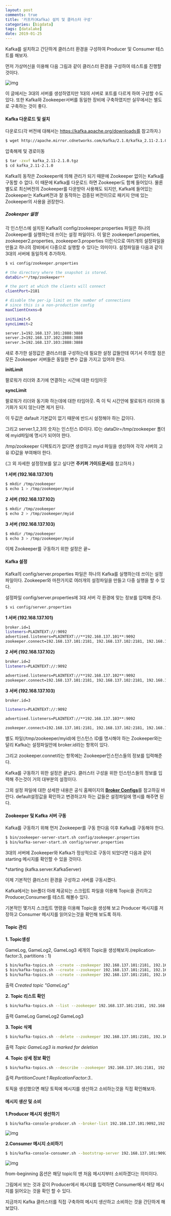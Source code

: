 ```yaml
---
layout: post
comments: true
title: '카프카(Kafka) 설치 및 클러스터 구성'
categories: [bigdata]
tags: [datalake]
date: 2019-01-25
---
```

Kafka를 설치하고 간단하게 클러스터 환경을 구성하여 Producer 및 Consumer 테스트를 해보자.



먼저 가상머신을 이용해 다음 그림과 같이 클러스터 환경을 구성하여 테스트를 진행할 것이다.

![img](/assets/img/post/post-kafka-cluster/kfc-01.png)

이 글에서는 3대의 서버를 생성하였지만 1대의 서버로 포트를 다르게 하여 구성할 수도 있다. 또한 Kafka와 Zookeeper서버를 동일한 장비에 구축하였지만 실무에서는 별도로 구축하는 것이 좋다.



#### Kafka 다운로드 및 설치

다운로드(각 버전에 대해서는 https://kafka.apache.org/downloads를 참고하자.)

```bash
$ wget http://apache.mirror.cdnetworks.com/kafka/2.1.0/kafka_2.11-2.1.0.tgz
```

압축해제 및 경로이동

```bash
$ tar -zxvf kafka_2.11-2.1.0.tgz
$ cd kafka_2.11-2.1.0
```

Kafka의 동작은 Zookeeper에 의해 관리가 되기 때문에 Zookeeper 없이는 Kafka를 구동할 수 없다. 이 때문에 Kafka를 다운로드 하면 Zookeeper도 함께 들어있다. 물론 별도로 최신버전의 Zookeeper를 다운받아 사용해도 되지만, Kafka에 들어있는 Zookeeper는 Kafka버전과 잘 동작하는 검증된 버전이므로 패키지 안에 있는 Zookeeper의 사용을 권장한다.



##### Zookeeper 설정

각 인스턴스에 설치된 Kafka의 config/zookeeper.properties 파일은 하나의 Zookeeper를 실행하는데 쓰이는 설정 파일이다. 이 말은 zookeeper1.properties, zookeeper2.properties, zookeeper3.properties 이런식으로 여러개의 설정파일을 만들고 하나의 장비에서 다중으로 실행할 수 있다는 의미이다. 설정파일을 다음과 같이 3대의 서버에 동일하게 추가하자.

```bash
$ vi config/zookeeper.properties
```

```bash
# the directory where the snapshot is stored.
dataDir=**/tmp/zookeeper**

# the port at which the clients will connect
clientPort=2181

# disable the per-ip limit on the number of connections 
# since this is a non-production config
maxClientCnxns=0

initLimit=5
syncLimmit=2

server.1=192.168.137.101:2888:3888
server.2=192.168.137.102:2888:3888
server.3=192.168.137.103:2888:3888
```

새로 추가한 설정값은 클러스터를 구성하는데 필요한 설정 값들안데 여기서 주의할 점은 모든 Zookeeper 서버들은 동일한 변수 값을 가지고 있어야 한다.

**initLimit**

팔로워가 리더와 초기에 연결하는 시간에 대한 타임아웃



**syncLimit**

팔로워가 리더와 동기화 하는데에 대한 타임아웃. 즉 이 틱 시간안에 팔로워가 리더와 동기화가 되지 않는다면 제거 된다.

이 두값은 dafault 기본값이 없기 때문에 반드시 설정해야 하는 값이다.



그리고 server.1,2,3의 숫자는 인스턴스 ID이다. ID는 dataDir=/tmp/zookeeper 폴더에 myid파일에 명시가 되어야 한다.

/tmp/zookeeper 디렉토리가 없다면 생성하고 myid 파일을 생성하여 각각 서버의 고유 ID값을 부여해야 한다. 

(그 외 자세한 설정정보를 알고 싶다면 **주키퍼 가이드문서**를 참고하자.)



**1 서버 (192.168.137.101)**

```bash
$ mkdir /tmp/zookeeper
$ echo 1 > /tmp/zookeeper/myid
```

**2 서버 (192.168.137.102)**

```bash
$ mkdir /tmp/zookeeper
$ echo 2 > /tmp/zookeeper/myid
```

**3 서버 (192.168.137.103)**

```bash
$ mkdir /tmp/zookeeper
$ echo 3 > /tmp/zookeeper/myid
```

이제 Zookeeper를 구동하기 위한 설정은 끝~



#### Kafka 설정

Kafka의 config/server.properties 파일은 하나의 Kafka를 실행하는데 쓰이는 설정 파일이다. Zookeeper와 마찬가지로 여러개의 설정파일을 만들고 다중 실행을 할 수 있다.

설정파일 config/server.properties에 3대 서버 각 환경에 맞는 정보를 입력해 준다.

```bash
$ vi config/server.properties
```

**1 서버 (192.168.137.101)**

```bash
broker.id=1
listeners=PLAINTEXT://:9092
advertised.listeners=PLAINTEXT://**192.168.137.101**:9092
zookeeper.connect=192.168.137.101:2181, 192.168.137.102:2181, 192.168.137.103:2181
```

**2 서버 (192.168.137.102)**

```bash
broker.id=2
listeners=PLAINTEXT://:9092

advertised.listeners=PLAINTEXT://**192.168.137.102**:9092
zookeeper.connect=192.168.137.101:2181, 192.168.137.102:2181, 192.168.137.103:2181
```

**3 서버 (192.168.137.103)**
```bash
broker.id=3

listeners=PLAINTEXT://:9092

advertised.listeners=PLAINTEXT://**192.168.137.103**:9092

zookeeper.connect=192.168.137.101:2181, 192.168.137.102:2181, 192.168.137.103:2181
```

별도 파일(/tmp/zookeeper/myid)에 인스턴스 ID를 명시해야 하는 Zookeeper와는 달리 Kafka는 설정파일안에 broker.id라는 항목이 있다.

그리고 zookeeper.connet라는 항목에는 Zookeeper인스턴스들의 정보를 입력해준다.



Kafka를 구동하기 위한 설정은 끝났다. 클러스터 구성을 위한 인스턴스들의 정보를 입력해 주는것이 거의 대부분의 설정이다.

그외 설정 파일에 대한 상세한 내용은 공식 홈페이지의 [**Broker Configs**](http://kafka.apache.org/documentation/#brokerconfigs)를 참고하길 바란다. default설정값을 확인하고 변경하고자 하는 값들은 설정파일에 명시를 해주면 된다.


#### Zookeeper 및 Kafka 서버 구동

Kafka를 구동하기 위해 먼저 Zookeeper를 구동 한다음 이후 Kafka를 구동해야 한다.
```bash
$ bin/zookeeper-server-start.sh config/zookeeper.properties
$ bin/kafka-server-start.sh config/server.properties
```

3대의 서버에 Zookeeper와 Kafka가 정상적으로 구동이 되었다면 다음과 같이 starting 메시지를 확인할 수 있을 것이다.

*starting (kafka.server.KafkaServer)

이제 기본적인 클러스터 환경을 구성하고 서버를 구동시켰다.

Kafka에서는 bin폴더 아래 제공되는 스크립트 파일을 이용해 Topic을 관리하고 Producer,Consumer를 테스트 해볼수 있다.

기본적인 몇가지 스크립트 명령을 이용해 Topic을 생성해 보고 Producer 메시지를 저장하고 Consumer 메시지를 읽어오는것을 확인해 보도록 하자.


#### Topic 관리

**1. Topic생성**

GameLog, GameLog2, GameLog3 세개의 Topic을 생성해보자.(replication-factor:3, partitions : 1)

```bash
$ bin/kafka-topics.sh --create --zookeeper 192.168.137.101:2181, 192.168.137.102:2181, 192.168.137.103:2181 --replication-factor 3 --partitions 1 --topic GameLog
$ bin/kafka-topics.sh --create --zookeeper 192.168.137.101:2181, 192.168.137.102:2181, 192.168.137.103:2181 --replication-factor 3 --partitions 1 --topic GameLog2
$ bin/kafka-topics.sh --create --zookeeper 192.168.137.101:2181, 192.168.137.102:2181, 192.168.137.103:2181 --replication-factor 3 --partitions 1 --topic GameLog3
```

출력 *Created topic "GameLog"*

**2. Topic 리스트 확인**

```bash
$ bin/kafka-topics.sh --list --zookeeper 192.168.137.101:2181, 192.168.137.102:2181, 192.168.0.103:2181
```

출력 GameLog GameLog2 GameLog3

**3. Topic 삭제**

```bash
$ bin/kafka-topics.sh --delete --zookeeper 192.168.137.101:2181, 192.168.137.102:2181, 192.168.137.103:2181 --topic GameLog3
```

출력 *Topic GameLog3 is marked for deletion*

**4. Topic 상세 정보 확인**

```bash
$ bin/kafka-topics.sh --describe --zookeeper 192.168.137.101:2181, 192.168.137.102:2181, 192.168.137.103:2181
```

출력 *PartitionCount:1 ReplicationFactor:3..*

토픽을 생성했으면 해당 토픽에 메시지를 생산하고 소비하는것을 직접 확인해보자.



#### 메시지 생산 및 소비

**1.Producer 메시지 생산하기**

```bash
$ bin/kafka-console-producer.sh --broker-list 192.168.137.101:9092,192.168.137.102:9092,192.168.137.103:9092 --topic GameLog
```

![img](/assets/img/post/post-kafka-cluster/kfc-02.png)



**2.Consumer 메시지 소비하기**

```bash
$ bin/kafka-console-consumer.sh --bootstrap-server 192.168.137.101:9092,192.168.137.102:9092,192.168.137.103:9092 --topic GameLog --from-beginning
```

![img](/assets/img/post/post-kafka-cluster/kfc-03.png)



from-beginning 옵션은 해당 topic의 맨 처음 메시지부터 소비하겠다는 의미이다.

그림에서 보는 것과 같이 Producer에서 메시지를 입력하면 Consumer에서 해당 메시지를 읽어오는 것을 확인 할 수 있다.



지금까지 Kafka 클러스터를 직접 구축하여 메시지 생산하고 소비하는 것을 간단하게 해보았다.